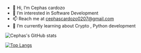- 👋 Hi, I’m Cephas cardozo
- 👀 I’m interested in Software Development
- 📫 Reach me at cephascardozo0207@gmail.com
- 🌱 I’m currently learning about Crypto , Python development


![Cephas's GitHub stats](https://github-readme-stats.vercel.app/api?username=cephascardozo&show_icons=true&theme=dark)

[![Top Langs](https://github-readme-stats.vercel.app/api/top-langs/?username=cephascardozo&show_icons=true&theme=dark)](https://github.com/cephascardozo/github-readme-stats)
